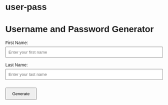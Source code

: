 # user-pass
<userpass html>
<html lang="en">
<head>
  <meta charset="UTF-8">
  <meta name="viewport" content="width=device-width, initial-scale=1.0">
  <title>Username and Password Generator</title>
  <style>
    body {
      font-family: Arial, sans-serif;
      margin: 20px;
    }
    .form-group {
      margin-bottom: 15px;
    }
    label {
      display: block;
      margin-bottom: 5px;
    }
    input {
      padding: 8px;
      width: 100%;
      box-sizing: border-box;
    }
    button {
      padding: 10px 20px;
      margin-top: 10px;
    }
    .result {
      margin-top: 20px;
      font-weight: bold;
    }
  </style>
</head>
<body>

<h1>Username and Password Generator</h1>
<div class="form-group">
  <label for="firstName">First Name:</label>
  <input type="text" id="firstName" placeholder="Enter your first name">
</div>
<div class="form-group">
  <label for="lastName">Last Name:</label>
  <input type="text" id="lastName" placeholder="Enter your last name">
</div>
<button onclick="generateCredentials()">Generate</button>

<div class="result" id="result"></div>

<script>
  function usernameGenerator(firstName, lastName) {
    let userName = firstName.length < 3 ? firstName : firstName.slice(0, 3);
    userName += lastName.length < 4 ? lastName : lastName.slice(0, 4);
    return userName;
  }

  function passwordGenerator(userName) {
    let password = '';
    for (let i = 0; i < userName.length; i++) {
      password += userName[(i - 1 + userName.length) % userName.length];
    }
    return password;
  }

  function generateCredentials() {
    const firstName = document.getElementById('firstName').value;
    const lastName = document.getElementById('lastName').value;

    if (!firstName || !lastName) {
      document.getElementById('result').innerText = 'Please enter both first and last names.';
      return;
    }

    const userName = usernameGenerator(firstName, lastName);
    const password = passwordGenerator(userName);

    document.getElementById('result').innerHTML = `
      <p>Generated Username: <strong>${userName}</strong></p>
      <p>Generated Password: <strong>${password}</strong></p>
    `;
  }
</script>

</body>
</html>
